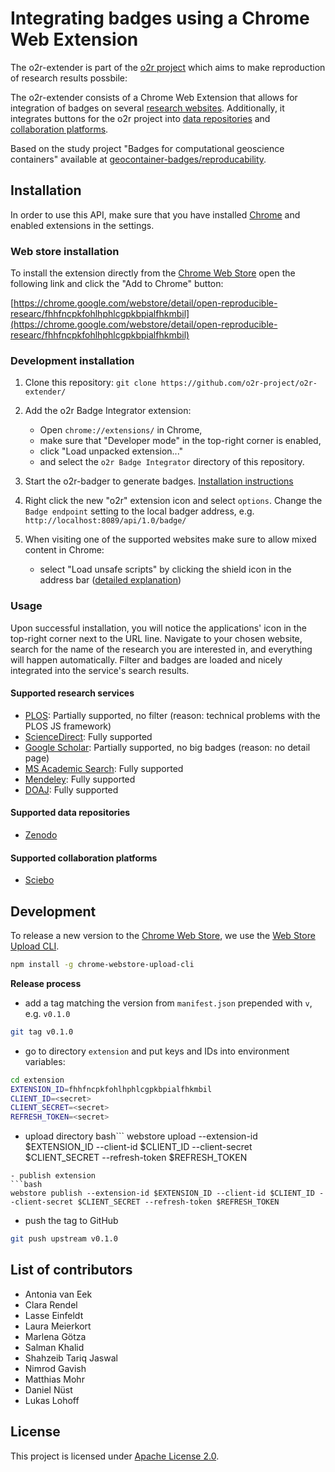 # Integrating badges using a Chrome Web Extension


The o2r-extender is part of the [o2r project](http://o2r.info) which aims to make reproduction of research results possbile:

The o2r-extender consists of a Chrome Web Extension that allows for integration of badges on several [research websites](#Supported-research-services). Additionally, it integrates buttons for the o2r project into [data repositories](#Supported-data-repositories) and [collaboration platforms](#Supported-collaboration-platforms).

Based on the study project "Badges for computational geoscience containers" available at [geocontainer-badges/reproducability](https://zivgitlab.uni-muenster.de/geocontainer-badges/reproducability).

## Installation

In order to use this API, make sure that you have installed [Chrome](https://www.google.com/chrome/) and enabled extensions in the settings.

### Web store installation

To install the extension directly from the [Chrome Web Store](https://chrome.google.com/webstore/category/extensions) open the following link and click the "Add to Chrome" button:

[https://chrome.google.com/webstore/detail/open-reproducible-researc/fhhfncpkfohlhphlcgpkbpialfhkmbil](https://chrome.google.com/webstore/detail/open-reproducible-researc/fhhfncpkfohlhphlcgpkbpialfhkmbil)

### Development installation

1) Clone this repository: `git clone https://github.com/o2r-project/o2r-extender/`

2) Add the o2r Badge Integrator extension:

    - Open `chrome://extensions/` in Chrome,
    - make sure that "Developer mode" in the top-right corner is enabled,
    - click "Load unpacked extension..."
    - and select the `o2r Badge Integrator` directory of this repository.
    
3) Start the o2r-badger to generate badges. [Installation instructions](https://github.com/o2r-project/o2r-badger#local-installation)

4) Right click the new "o2r" extension icon and select `options`. Change the `Badge endpoint` setting to the local badger address, e.g. `http://localhost:8089/api/1.0/badge/`

5) When visiting one of the supported websites make sure to allow mixed content in Chrome:

    - select "Load unsafe scripts" by clicking the shield icon in the address bar ([detailed explanation](https://pearsonnacommunity.force.com/support/s/article/ka6d00000019KVGAA2/How-to-display-mixed-content-with-Google-Chrome-Internet-Explorer-or-Firefox-1408394589290))

### Usage

Upon successful installation, you will notice the applications' icon in the top-right corner next to the URL line. Navigate to your chosen website, search for the name of the research you are interested in, and everything will happen automatically. Filter and badges are loaded and nicely integrated into the service's search results.

#### Supported research services

* [PLOS](https://www.plos.org/): Partially supported, no filter (reason: technical problems with the PLOS JS framework)
* [ScienceDirect](http://www.sciencedirect.com/): Fully supported
* [Google Scholar](https://scholar.google.de/): Partially supported, no big badges (reason: no detail page)
* [MS Academic Search](https://academic.microsoft.com/): Fully supported
* [Mendeley](https://www.mendeley.com/): Fully supported
* [DOAJ](https://www.doaj.org): Fully supported

#### Supported data repositories

* [Zenodo](https://zenodo.org/)

#### Supported collaboration platforms

* [Sciebo](https://sciebo.de)

## Development

To release a new version to the [Chrome Web Store](https://chrome.google.com/webstore/category/extensions), we use the [Web Store Upload CLI](https://github.com/DrewML/chrome-webstore-upload-cli).

```bash
npm install -g chrome-webstore-upload-cli
```

**Release process**

- add a tag matching the version from `manifest.json` prepended with `v`, e.g. `v0.1.0`
```bash
git tag v0.1.0
```
- go to directory `extension` and put keys and IDs into environment variables:
```bash
cd extension
EXTENSION_ID=fhhfncpkfohlhphlcgpkbpialfhkmbil
CLIENT_ID=<secret>
CLIENT_SECRET=<secret>
REFRESH_TOKEN=<secret>
```
- upload directory
bash```
webstore upload --extension-id $EXTENSION_ID --client-id $CLIENT_ID --client-secret $CLIENT_SECRET --refresh-token $REFRESH_TOKEN
```
- publish extension
```bash
webstore publish --extension-id $EXTENSION_ID --client-id $CLIENT_ID --client-secret $CLIENT_SECRET --refresh-token $REFRESH_TOKEN
```
- push the tag to GitHub
```bash
git push upstream v0.1.0
```

## List of contributors

- Antonia van Eek
- Clara Rendel
- Lasse Einfeldt
- Laura Meierkort
- Marlena Götza
- Salman Khalid
- Shahzeib Tariq Jaswal
- Nimrod Gavish
- Matthias Mohr
- Daniel Nüst
- Lukas Lohoff

## License

This project is licensed under [Apache License 2.0](https://www.apache.org/licenses/LICENSE-2.0).